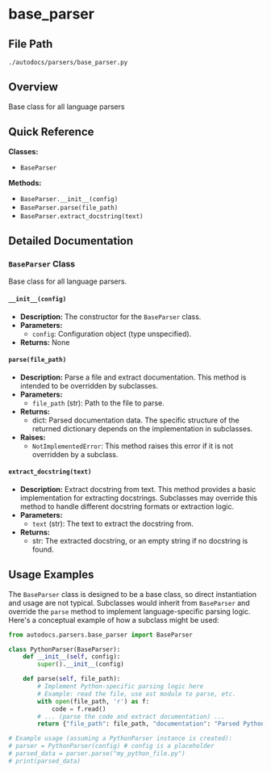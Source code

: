# base_parser

## File Path

`./autodocs/parsers/base_parser.py`

## Overview

Base class for all language parsers

## Quick Reference

**Classes:**

*   `BaseParser`

**Methods:**

*   `BaseParser.__init__(config)`
*   `BaseParser.parse(file_path)`
*   `BaseParser.extract_docstring(text)`

## Detailed Documentation

### `BaseParser` Class

Base class for all language parsers.

#### `__init__(config)`

*   **Description:** The constructor for the `BaseParser` class.
*   **Parameters:**
    *   `config`: Configuration object (type unspecified).
*   **Returns:** None

#### `parse(file_path)`

*   **Description:** Parse a file and extract documentation. This method is intended to be overridden by subclasses.
*   **Parameters:**
    *   `file_path` (str): Path to the file to parse.
*   **Returns:**
    *   dict: Parsed documentation data. The specific structure of the returned dictionary depends on the implementation in subclasses.
*   **Raises:**
    *   `NotImplementedError`:  This method raises this error if it is not overridden by a subclass.

#### `extract_docstring(text)`

*   **Description:** Extract docstring from text. This method provides a basic implementation for extracting docstrings.  Subclasses may override this method to handle different docstring formats or extraction logic.
*   **Parameters:**
    *   `text` (str): The text to extract the docstring from.
*   **Returns:**
    *   str: The extracted docstring, or an empty string if no docstring is found.

## Usage Examples

The `BaseParser` class is designed to be a base class, so direct instantiation and usage are not typical.  Subclasses would inherit from `BaseParser` and override the `parse` method to implement language-specific parsing logic.  Here's a conceptual example of how a subclass might be used:

```python
from autodocs.parsers.base_parser import BaseParser

class PythonParser(BaseParser):
    def __init__(self, config):
        super().__init__(config)

    def parse(self, file_path):
        # Implement Python-specific parsing logic here
        # Example: read the file, use ast module to parse, etc.
        with open(file_path, 'r') as f:
            code = f.read()
        # ... (parse the code and extract documentation) ...
        return {"file_path": file_path, "documentation": "Parsed Python documentation"}

# Example usage (assuming a PythonParser instance is created):
# parser = PythonParser(config) # config is a placeholder
# parsed_data = parser.parse("my_python_file.py")
# print(parsed_data)
```